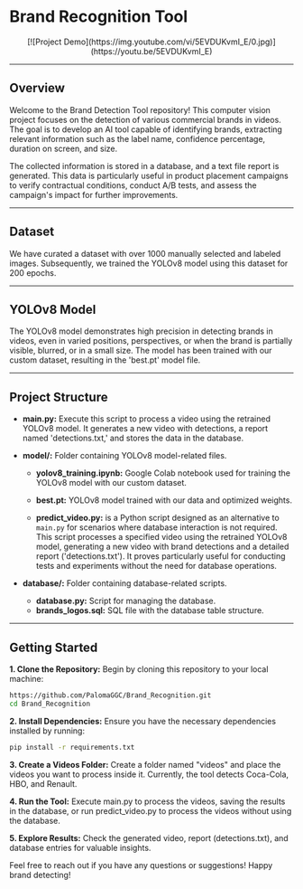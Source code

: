 # Brand Recognition Tool

<div align="center">
[![Project Demo](https://img.youtube.com/vi/5EVDUKvmI_E/0.jpg)](https://youtu.be/5EVDUKvmI_E)
</div>

---

## Overview

Welcome to the Brand Detection Tool repository!
This computer vision project focuses on the detection of various commercial brands in videos. The goal is to develop an AI tool capable of identifying brands, extracting relevant information such as the label name, confidence percentage, duration on screen, and size.

The collected information is stored in a database, and a text file report is generated. This data is particularly useful in product placement campaigns to verify contractual conditions, conduct A/B tests, and assess the campaign's impact for further improvements.

---

## Dataset

We have curated a dataset with over 1000 manually selected and labeled images. Subsequently, we trained the YOLOv8 model using this dataset for 200 epochs.

---

## YOLOv8 Model

The YOLOv8 model demonstrates high precision in detecting brands in videos, even in varied positions, perspectives, or when the brand is partially visible, blurred, or in a small size. The model has been trained with our custom dataset, resulting in the 'best.pt' model file.

---

## Project Structure

* **main.py:** Execute this script to process a video using the retrained YOLOv8 model. It generates a new video with detections, a report named 'detections.txt,' and stores the data in the database.

* **model/:** Folder containing YOLOv8 model-related files.

    - **yolov8_training.ipynb:** Google Colab notebook used for training the YOLOv8 model with our custom dataset.

    - **best.pt:** YOLOv8 model trained with our data and optimized weights.

    - **predict_video.py:** is a Python script designed as an alternative to `main.py` for scenarios where database interaction is not required. This script processes a specified video using the retrained YOLOv8 model, generating a new video with brand detections and a detailed report ('detections.txt'). It proves particularly useful for conducting tests and experiments without the need for database operations.

* **database/:** Folder containing database-related scripts.
    - **database.py:** Script for managing the database.
    - **brands_logos.sql:** SQL file with the database table structure.

---

## Getting Started

**1. Clone the Repository:** Begin by cloning this repository to your local machine:

```bash
https://github.com/PalomaGGC/Brand_Recognition.git
cd Brand_Recognition
```

**2. Install Dependencies:** Ensure you have the necessary dependencies installed by running:

```bash
pip install -r requirements.txt
```

**3. Create a Videos Folder:** Create a folder named "videos" and place the videos you want to process inside it. Currently, the tool detects Coca-Cola, HBO, and Renault.

**4. Run the Tool:**  Execute main.py to process the videos, saving the results in the database, or run predict_video.py to process the videos without using the database.

**5. Explore Results:** Check the generated video, report (detections.txt), and database entries for valuable insights.

Feel free to reach out if you have any questions or suggestions! Happy brand detecting!
